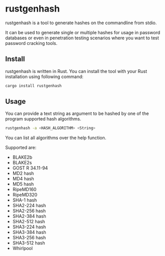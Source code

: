 # rustgenhash

rustgenhash is a tool to generate hashes on the commandline from stdio.

It can be used to generate single or multiple hashes for usage in password databases or even in penetration testing scenarios where you want to test password cracking tools.

## Install

rustgenhash is written in Rust. You can install the tool with your Rust installation using following command:

```bash
cargo install rustgenhash
```

## Usage

You can provide a text string as argument to be hashed by one of the program supported hash algorithms.

```bash
rustgenhash -a <HASH_ALGORITHM> <String>
```

You can list all algorithms over the help function.

Supported are:

* BLAKE2b 
* BLAKE2s
* GOST R 34.11-94
* MD2 hash
* MD4 hash
* MD5 hash
* RipeMD160
* RipeMD320
* SHA-1 hash
* SHA2-224 hash
* SHA2-256 hash
* SHA2-384 hash
* SHA2-512 hash
* SHA3-224 hash
* SHA3-384 hash
* SHA3-256 hash
* SHA3-512 hash
* Whirlpool

